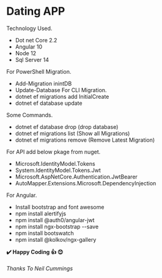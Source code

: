
# Dating APP

Technology Used.
  - Dot net Core 2.2
  - Angular 10
  - Node 12
  - Sql Server 14

For PowerShell Migration.
  - Add-Migration inintDB
  - Update-Database
For CLI Migration.
  - dotnet ef migrations add InitialCreate
  - dotnet ef database update

Some Commands.
  - dotnet ef database drop (drop database)
  - dotnet ef migrations list (Show all Migrations)
  - dotnet ef migrations  remove (Remove Latest Migration)
  

For API add below pkage from nuget.
  - Microsoft.IdentityModel.Tokens
  - System.IdentityModel.Tokens.Jwt
  - Microsoft.AspNetCore.Authentication.JwtBearer
  - AutoMapper.Extensions.Microsoft.DependencyInjection

For Angular.
  - Install bootstrap and font awesome
  - npm install alertifyjs
  - npm install @auth0/angular-jwt
  - npm install ngx-bootstrap --save
  - npm install bootswatch
  - npm install @kolkov/ngx-gallery



**✔️ Happy Coding 👍 😊**

###### Thanks To Neil Cummings

